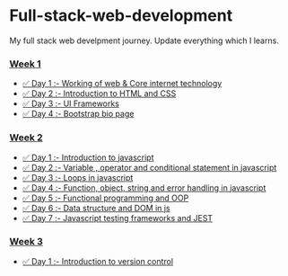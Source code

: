 # Full-stack-web-development


My full stack web develpment journey.
Update everything which I learns.


### [Week 1]()
  - [✅ Day 1 :- Working of web & Core internet technology](https://github.com/prashantjagtap2909/Full-stack-web-development/tree/main/Days/Day%201)
  - [✅ Day 2 :- Introduction to HTML and CSS](https://github.com/prashantjagtap2909/Full-stack-web-development/tree/main/Days/Day%202)
  - [✅ Day 3 :- UI Frameworks](https://github.com/prashantjagtap2909/Full-stack-web-development/tree/main/Days/Day%203) 
  - [✅ Day 4 :- Bootstrap bio page](https://github.com/prashantjagtap2909/Full-stack-web-development/tree/main/Days/Day%204)
 
### [Week 2 ]()
  - [✅ Day 1 :- Introduction to javascript](https://github.com/prashantjagtap2909/Full-stack-web-development/tree/main/Days/Day%205)
  - [✅ Day 2 :- Variable , operator and conditional statement in javascript](https://github.com/prashantjagtap2909/Full-stack-web-development/tree/main/Days/Day%206)
  - [✅ Day 3 :- Loops in javascript](https://github.com/prashantjagtap2909/Full-stack-web-development/tree/main/Days/Day%207)
  - [✅ Day 4 :- Function, object, string and error handling in javascript](https://github.com/prashantjagtap2909/Full-stack-web-development/tree/main/Days/Day%208)
  - [✅ Day 5 :- Functional programming and OOP ](https://github.com/prashantjagtap2909/Full-stack-web-development/tree/main/Days/Day%209)
  - [✅ Day 6 :- Data structure and DOM in js ](https://github.com/prashantjagtap2909/Full-stack-web-development/tree/main/Days/Day%210)
  - [✅ Day 7 :- Javascript testing frameworks and JEST ](https://github.com/prashantjagtap2909/Full-stack-web-development/tree/main/Days/Day%211)

### [Week 3]()
  - [✅ Day 1 :- Introduction to version control](https://github.com/prashantjagtap2909/Full-stack-web-development/tree/main/Days/Day%212)
  
  
